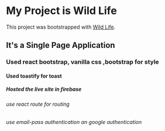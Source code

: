 # My Project is Wild Life

This project was bootstrapped with [Wild Life]( https://wild-life-b3cdd.web.app).

## It's a Single Page Application

### Used react bootstrap, vanilla css ,bootstrap for style


#### Used toastify for toast


##### Hosted the live site in firebase


###### use react route for routing


###### use email-pass authentication an google authentication
